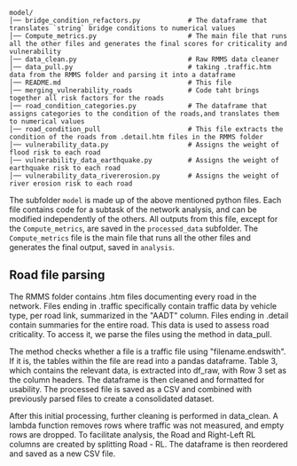 
```
model/
│── bridge_condition_refactors.py            # The dataframe that translates `string` bridge conditions to numerical values
│── Compute_metrics.py                       # The main file that runs all the other files and generates the final scores for criticality and vulnerability
│── data_clean.py                            # Raw RMMS data cleaner
│── data_pull.py                             # taking .traffic.htm data from the RMMS folder and parsing it into a dataframe
│── README.md                                # This file
│── merging_vulnerability_roads              # Code taht brings together all risk factors for the roads
│── road_condition_categories.py             # The dataframe that assigns categories to the condition of the roads,and translates them to numerical values
│── road_condition_pull                      # This file extracts the condition of the roads from .detail.htm files in the RMMS folder 
│── vulnerability_data.py                    # Assigns the weight of flood risk to each road
│── vulnerability_data_earthquake.py         # Assigns the weight of earthquake risk to each road
│── vulnerability_data_rivererosion.py       # Assigns the weight of river erosion risk to each road

```
The subfolder `model` is made up of the above mentioned python files. Each file contains code for a subtask of the network analysis, and can be modified independently of the others. 
All outputs from this file, except for the `Compute_metrics`, are saved in the `processed_data` subfolder. The `Compute_metrics` file is the main file that runs all the other files and generates the final output, saved in `analysis`.

## Road file parsing
The RMMS folder contains .htm files documenting every road in the network. 
Files ending in .traffic specifically contain traffic data by vehicle type, per road link, summarized in the "AADT" column. Files ending in .detail contain summaries for the entire road. 
This data is used to assess road criticality. To access it, we parse the files using the method in data_pull.

The method checks whether a file is a traffic file using "filename.endswith". 
If it is, the tables within the file are read into a pandas dataframe. 
Table 3, which contains the relevant data, is extracted into df_raw, with Row 3 set as the column headers.
The dataframe is then cleaned and formatted for usability.
The processed file is saved as a CSV and combined with previously parsed files to create a consolidated dataset.

After this initial processing, further cleaning is performed in data_clean.
A lambda function removes rows where traffic was not measured, and empty rows are dropped.
To facilitate analysis, the Road and Right-Left RL columns are created by splitting Road - RL. 
The dataframe is then reordered and saved as a new CSV file.

